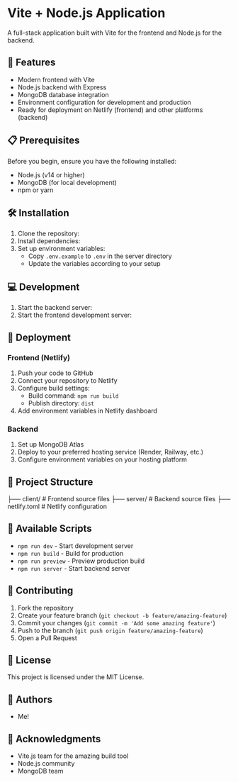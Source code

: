 # Vite + Node.js Application

A full-stack application built with Vite for the frontend and Node.js for the backend.

## 🚀 Features

- Modern frontend with Vite
- Node.js backend with Express
- MongoDB database integration
- Environment configuration for development and production
- Ready for deployment on Netlify (frontend) and other platforms (backend)

## 📋 Prerequisites

Before you begin, ensure you have the following installed:
- Node.js (v14 or higher)
- MongoDB (for local development)
- npm or yarn

## 🛠️ Installation

1. Clone the repository:
2. Install dependencies:
3. Set up environment variables:
   - Copy `.env.example` to `.env` in the server directory
   - Update the variables according to your setup

## 💻 Development

1. Start the backend server:
2. Start the frontend development server:


## 🚀 Deployment

### Frontend (Netlify)
1. Push your code to GitHub
2. Connect your repository to Netlify
3. Configure build settings:
   - Build command: `npm run build`
   - Publish directory: `dist`
4. Add environment variables in Netlify dashboard

### Backend
1. Set up MongoDB Atlas
2. Deploy to your preferred hosting service (Render, Railway, etc.)
3. Configure environment variables on your hosting platform

## 📁 Project Structure

├── client/ # Frontend source files
├── server/ # Backend source files
├── netlify.toml # Netlify configuration

## 📜 Available Scripts

- `npm run dev` - Start development server
- `npm run build` - Build for production
- `npm run preview` - Preview production build
- `npm run server` - Start backend server

## 🤝 Contributing

1. Fork the repository
2. Create your feature branch (`git checkout -b feature/amazing-feature`)
3. Commit your changes (`git commit -m 'Add some amazing feature'`)
4. Push to the branch (`git push origin feature/amazing-feature`)
5. Open a Pull Request

## 📝 License

This project is licensed under the MIT License.

## 👥 Authors

- Me!

## 🙏 Acknowledgments

- Vite.js team for the amazing build tool
- Node.js community
- MongoDB team
